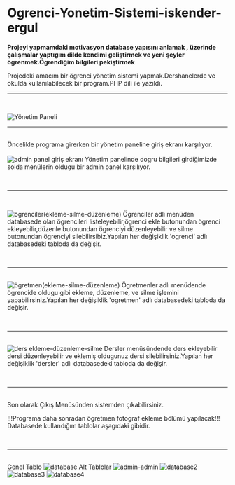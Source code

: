 # Ogrenci-Yonetim-Sistemi-iskender-ergul
<span><b>Projeyi yapmamdaki motivasyon database yapısını anlamak , üzerinde çalışmalar yaptıgım dilde  kendimi geliştirmek ve yeni şeyler ögrenmek.Ögrendiğim bilgileri pekiştirmek</b></span>

Projedeki amacım bir ögrenci yönetim sistemi yapmak.Dershanelerde ve okulda kullanılabilecek bir program.PHP dili ile yazıldı.
<br><hr><br>

![Yönetim Paneli](https://user-images.githubusercontent.com/100355107/235443345-13ff0ca0-becb-48b4-bd30-5b635fae68a8.png)
<br><hr><br>
Öncelikle programa girerken bir yönetim paneline giriş ekranı karşılıyor.
<br><br>
![admin panel giriş ekranı](https://user-images.githubusercontent.com/100355107/235443444-6b52fa77-9ef1-42b3-a24f-fdb8a1755bca.png)
Yönetim panelinde dogru bilgileri girdiğimizde solda menülerin oldugu bir admin panel karşılıyor.

<br><hr><br>

![ögrenciler(ekleme-silme-düzenleme)](https://user-images.githubusercontent.com/100355107/235443569-dc9cf019-0b94-4776-ad2b-583933702438.png)
Ögrenciler adlı menüden databasede olan ögrencileri listeleyebilir,ögrenci ekle butonundan ögrenci ekleyebilir,düzenle butonundan ögrenciyi düzenleyebilir ve silme butonundan ögrenciyi silebilirsibiz.Yapılan her değişiklik 'ogrenci' adlı databasedeki tabloda da değişir.

<br><hr><br>
![ögretmen(ekleme-silme-düzenleme)](https://user-images.githubusercontent.com/100355107/235443587-ca687723-2e55-4793-a9eb-0dfd7def0b7a.png)
Ögretmenler adlı menüdende ögrencide oldugu gibi ekleme, düzenleme, ve silme işlemini yapabilirsiniz.Yapılan her değişiklik 'ogretmen' adlı databasedeki tabloda da değişir.

<br><hr><br>
![ders ekleme-düzenleme-silme](https://user-images.githubusercontent.com/100355107/235443696-5ff796df-269a-4904-b7c8-613ff64aa0da.png)
Dersler menüsündende ders ekleyebilir dersi düzenleyebilir ve eklemiş oldugunuz dersi silebilirsiniz.Yapılan her değişiklik 'dersler' adlı databasedeki tabloda da değişir.

<br><hr><br>
Son olarak Çıkış Menüsünden sistemden çıkabilirsiniz.

!!!Programa daha sonradan ögretmen fotograf ekleme bölümü yapılacak!!!
Databasede kullandığım tablolar aşagıdaki gibidir.

<br><hr><br>
Genel Tablo
![database](https://user-images.githubusercontent.com/100355107/235444080-7d05ed8f-e68c-40a1-a4a3-6d6be8b01bb3.png)
Alt Tablolar
![admin-admin](https://user-images.githubusercontent.com/100355107/235444702-94c2774d-b714-4c6e-b282-88a77f1525d3.png)
![database2](https://user-images.githubusercontent.com/100355107/235444117-2eaf338f-0a5f-4816-923d-17b0f05ee118.png)
![database3](https://user-images.githubusercontent.com/100355107/235444137-8cd48d59-b9e0-4d99-a6c2-c767dd7e5b65.png)
![database4](https://user-images.githubusercontent.com/100355107/235444145-bcd9e84f-e7a5-4a0a-b37b-e979ca0e8b60.png)




